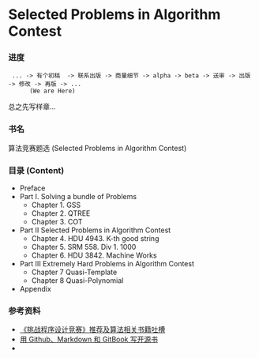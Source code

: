 Selected Problems in Algorithm Contest
======

### 进度
     ... -> 有个初稿  -> 联系出版 -> 商量细节 -> alpha -> beta -> 送审 -> 出版 -> 修改 -> 再版 -> ...
          (We are Here)

总之先写样章...

### 书名
算法竞赛题选 (Selected Problems in Algorithm Contest)

### 目录 (Content)

- Preface
- Part I. Solving a bundle of Problems
  + Chapter 1. GSS
  + Chapter 2. QTREE
  + Chapter 3. COT
- Part II Selected Problems in Algorithm Contest
  + Chapter 4. HDU 4943. K-th good string
  + Chapter 5. SRM 558. Div 1. 1000
  + Chapter 6. HDU 3842. Machine Works
- Part III Extremely Hard Problems in Algorithm Contest 
  + Chapter 7 Quasi-Template
  + Chapter 8 Quasi-Polynomial
- Appendix





### 参考资料
- [《挑战程序设计竞赛》推荐及算法相关书籍吐槽](http://blog.watashi.ws/2382/pccb-etc/)
- [用 Github、Markdown 和 GitBook 写开源书](http://my.oschina.net/waylau/blog/355179)
- [](http://user.qzone.qq.com/251815992/blog/1396717742)


